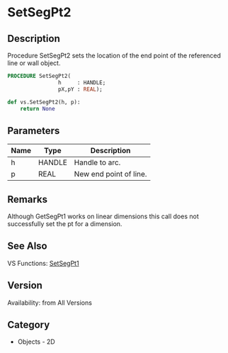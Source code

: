 # SetSegPt2

## Description
Procedure SetSegPt2 sets the location of the end point of the referenced line or wall object.

```pascal
PROCEDURE SetSegPt2(
				h     : HANDLE;
				pX,pY : REAL);
```

```python
def vs.SetSegPt2(h, p):
    return None
```

## Parameters
|Name|Type|Description|
|---|---|---|
|h|HANDLE|Handle to arc.|
|p|REAL|New end point of line.|

## Remarks
Although GetSegPt1 works on linear dimensions this call does not successfully set the pt for a dimension.

## See Also
VS Functions:
[SetSegPt1](SetSegPt1.md)

## Version
Availability: from All Versions

## Category
* Objects - 2D

